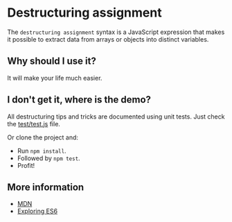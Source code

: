 # Destructuring assignment

The `destructuring assignment` syntax is a JavaScript expression that makes it possible to extract data from arrays or objects into distinct variables.

## Why should I use it?

It will make your life much easier.

## I don't get it, where is the demo?

All destructuring tips and tricks are documented using unit tests. Just check the [test/test.js](test/test.js) file.

Or clone the project and:

* Run `npm install`.
* Followed by `npm test`.
* Profit!

## More information

* [MDN](https://developer.mozilla.org/en-US/docs/Web/JavaScript/Reference/Operators/Destructuring_assignment)
* [Exploring ES6](http://exploringjs.com/es6/ch_destructuring.html)
